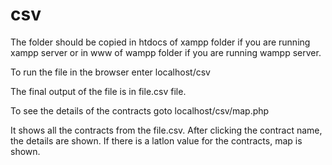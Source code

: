# csv

The folder should be copied in htdocs of xampp folder if you are running xampp server or in www of wampp folder if you are running wampp server.

To run the file in the browser enter localhost/csv

The final output of the file is in file.csv file.


To see the details of the contracts goto localhost/csv/map.php

It shows all the contracts from the file.csv. After clicking the contract name, the details are shown. If there is a latlon value for the contracts, map is shown.
